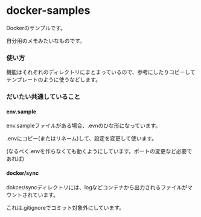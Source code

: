 # docker-samples
Dockerのサンプルです。

自分用のメモみたいなものです。

### 使い方

機能はそれぞれのディレクトリにまとまっているので、参考にしたりコピーしてテンプレートのように使うなどします。

### だいたい共通していること

#### env.sample

env.sampleファイルがある場合、.evnのひな形になっています。

.envにコピー(またはリネーム)して、設定を変更して使います。

(なるべく.envを作らなくても動くようにしています。ポートの変更など必要であれば)

#### docker/sync

dokcer/syncディレクトリには、logなどコンテナから出力されるファイルがマウントされています。

これは.gitignoreでコミット対象外にしています。

